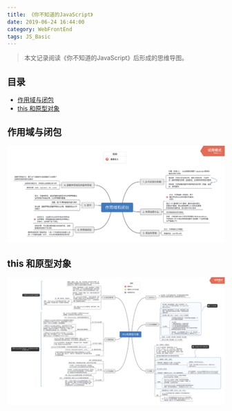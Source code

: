 ```yaml
---
title: 《你不知道的JavaScript》
date: 2019-06-24 16:44:00
category: WebFrontEnd
tags: JS_Basic
---
```


> 本文记录阅读《你不知道的JavaScript》后形成的思维导图。

## 目录

<!-- toc -->

- [作用域与闭包](#作用域与闭包)
- [this 和原型对象](#this-和原型对象)

<!-- tocstop -->

## 作用域与闭包

![](./attachments/ca2afc22.png)

## this 和原型对象

![](./attachments/a506982c.png)